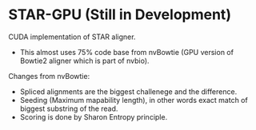 STAR-GPU (Still in Development)
========

CUDA implementation of STAR aligner.

* This almost uses 75% code base from nvBowtie (GPU version of Bowtie2 aligner which is part of nvbio).

Changes from nvBowtie:

* Spliced alignments are the biggest challenege and the difference.
* Seeding (Maximum mapability length), in other words exact match of biggest substring of the read.
* Scoring is done by Sharon Entropy principle.
